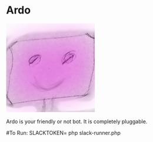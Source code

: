 # Ardo

![Avatar for Ardo](ardo-head.png "Avatar for Ardo")

Ardo is your friendly or not bot. It is completely pluggable.

#To Run:
SLACKTOKEN=<token> php slack-runner.php
